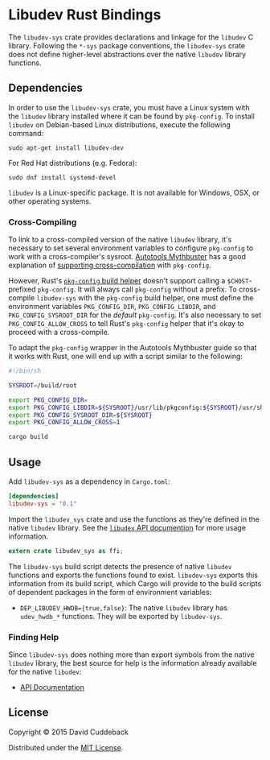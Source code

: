 # Libudev Rust Bindings

The `libudev-sys` crate provides declarations and linkage for the `libudev` C library. Following the
`*-sys` package conventions, the `libudev-sys` crate does not define higher-level abstractions over
the native `libudev` library functions.

## Dependencies
In order to use the `libudev-sys` crate, you must have a Linux system with the `libudev` library
installed where it can be found by `pkg-config`. To install `libudev` on Debian-based Linux
distributions, execute the following command:

```
sudo apt-get install libudev-dev
```

For Red Hat distributions (e.g. Fedora):

```
sudo dnf install systemd-devel
```

`libudev` is a Linux-specific package. It is not available for Windows, OSX, or other operating
systems.

### Cross-Compiling
To link to a cross-compiled version of the native `libudev` library, it's necessary to set several
environment variables to configure `pkg-config` to work with a cross-compiler's sysroot. [Autotools
Mythbuster](https://autotools.io/) has a good explanation of [supporting
cross-compilation](https://autotools.io/pkgconfig/cross-compiling.html) with `pkg-config`.

However, Rust's [`pkg-config` build helper](https://github.com/alexcrichton/pkg-config-rs) doesn't
support calling a `$CHOST`-prefixed `pkg-config`. It will always call `pkg-config` without a prefix.
To cross-compile `libudev-sys` with the `pkg-config` build helper, one must define the environment
variables `PKG_CONFIG_DIR`, `PKG_CONFIG_LIBDIR`, and `PKG_CONFIG_SYSROOT_DIR` for the *default*
`pkg-config`. It's also necessary to set `PKG_CONFIG_ALLOW_CROSS` to tell Rust's `pkg-config` helper
that it's okay to proceed with a cross-compile.

To adapt the `pkg-config` wrapper in the Autotools Mythbuster guide so that it works with Rust, one
will end up with a script similar to the following:

```sh
#!/bin/sh

SYSROOT=/build/root

export PKG_CONFIG_DIR=
export PKG_CONFIG_LIBDIR=${SYSROOT}/usr/lib/pkgconfig:${SYSROOT}/usr/share/pkgconfig
export PKG_CONFIG_SYSROOT_DIR=${SYSROOT}
export PKG_CONFIG_ALLOW_CROSS=1

cargo build
```

## Usage
Add `libudev-sys` as a dependency in `Cargo.toml`:

```toml
[dependencies]
libudev-sys = "0.1"
```

Import the `libudev_sys` crate and use the functions as they're defined in the native `libudev`
library. See the [`libudev` API documention](http://www.freedesktop.org/software/systemd/libudev/)
for more usage information.

```rust
extern crate libudev_sys as ffi;
```

The `libudev-sys` build script detects the presence of native `libudev` functions and exports the
functions found to exist. `libudev-sys` exports this information from its build script, which Cargo
will provide to the build scripts of dependent packages in the form of environment variables:

* `DEP_LIBUDEV_HWDB={true,false}`: The native `libudev` library has `udev_hwdb_*` functions. They will be
  exported by `libudev-sys`.

### Finding Help
Since `libudev-sys` does nothing more than export symbols from the native `libudev` library, the
best source for help is the information already available for the native `libudev`:

* [API Documentation](http://www.freedesktop.org/software/systemd/libudev/)

## License
Copyright © 2015 David Cuddeback

Distributed under the [MIT License](LICENSE).
